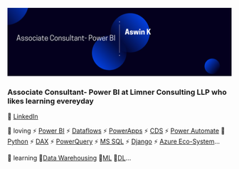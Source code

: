 ![bg][banner]

### Associate Consultant- Power BI at Limner Consulting LLP who likes learning evereyday

👔 [LinkedIn](https://www.linkedin.com/in/aswinkprabhakaran)

[banner]: https://github.com/k-aswin/k-aswin/blob/main/Blue%20and%20White%20Architect%20LinkedIn%20Banner.png
💚 loving
⚡ [Power BI](https://powerbi.microsoft.com/en-us/)
⚡ [Dataflows](https://powerbi.microsoft.com/en-us/)
⚡ [PowerApps](https://powerapps.microsoft.com/en-in/)
⚡ [CDS](https://powerapps.microsoft.com/en-in/)
⚡ [Power Automate](https://flow.microsoft.com/)
🐍 [Python](https://www.python.org/)
⚡ [DAX](https://docs.microsoft.com/en-us/dax/)
⚡ [PowerQuery](https://powerquery.microsoft.com/en-us/)
⚡ [MS SQL](https://www.microsoft.com/en-us/sql-server/sql-server-downloads)
⚡ [Django](https://www.djangoproject.com/)
⚡ [Azure Eco-System](https://azure.microsoft.com/en-in/services/functions/)...   



📖 learning 🔧[Data Warehousing]() 🔧[ML]() 🔧[DL]()...
